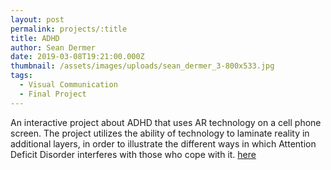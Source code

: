 ```yaml
---
layout: post
permalink: projects/:title
title: ADHD
author: Sean Dermer
date: 2019-03-08T19:21:00.000Z
thumbnail: /assets/images/uploads/sean_dermer_3-800x533.jpg
tags:
  - Visual Communication
  - Final Project
---
```

An interactive project about ADHD that uses AR technology on a cell phone screen. The project utilizes the ability of technology to laminate reality in additional layers, in order to illustrate the different ways in which Attention Deficit Disorder interferes with those who cope with it. [here](https://2019.bezalel.ac.il/en/visual-communications/%d7%a9%d7%95%d7%9f-%d7%93%d7%a8%d7%9e%d7%a8/)